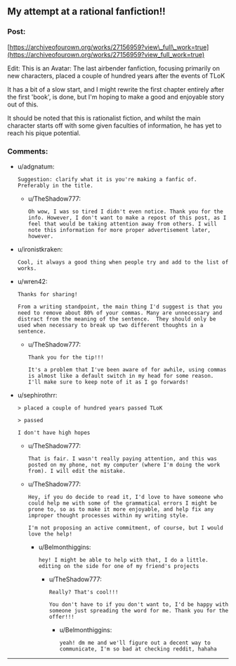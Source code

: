 ## My attempt at a rational fanfiction!!

### Post:

[https://archiveofourown.org/works/27156959?view\_full\_work=true](https://archiveofourown.org/works/27156959?view_full_work=true)

Edit: This is an Avatar: The last airbender fanfiction, focusing primarily on new characters, placed a couple of hundred years after the events of TLoK

It has a bit of a slow start, and I might rewrite the first chapter entirely after the first 'book', is done, but I'm hoping to make a good and enjoyable story out of this.

It should be noted that this is rationalist fiction, and whilst the main character starts off with some given faculties of information, he has yet to reach his pique potential.

### Comments:

- u/adgnatum:
  ```
  Suggestion: clarify what it is you're making a fanfic of. Preferably in the title.
  ```

  - u/TheShadow777:
    ```
    Oh wow, I was so tired I didn't even notice. Thank you for the info. However, I don't want to make a repost of this post, as I feel that would be taking attention away from others. I will note this information for more proper advertisement later, however.
    ```

- u/ironistkraken:
  ```
  Cool, it always a good thing when people try and add to the list of works.
  ```

- u/wren42:
  ```
  Thanks for sharing!

  From a writing standpoint, the main thing I'd suggest is that you need to remove about 80% of your commas. Many are unnecessary and distract from the meaning of the sentence.  They should only be used when necessary to break up two different thoughts in a sentence.
  ```

  - u/TheShadow777:
    ```
    Thank you for the tip!!!

    It's a problem that I've been aware of for awhile, using commas is almost like a default switch in my head for some reason. I'll make sure to keep note of it as I go forwards!
    ```

- u/sephirothrr:
  ```
  > placed a couple of hundred years passed TLoK

  > passed

  I don't have high hopes
  ```

  - u/TheShadow777:
    ```
    That is fair. I wasn't really paying attention, and this was posted on my phone, not my computer (where I'm doing the work from). I will edit the mistake.
    ```

  - u/TheShadow777:
    ```
    Hey, if you do decide to read it, I'd love to have someone who could help me with some of the grammatical errors I might be prone to, so as to make it more enjoyable, and help fix any improper thought processes within my writing style.

    I'm not proposing an active commitment, of course, but I would love the help!
    ```

    - u/Belmonthiggins:
      ```
      hey! I might be able to help with that, I do a little. editing on the side for one of my friend's projects
      ```

      - u/TheShadow777:
        ```
        Really? That's cool!!!

        You don't have to if you don't want to, I'd be happy with someone just spreading the word for me. Thank you for the offer!!!
        ```

        - u/Belmonthiggins:
          ```
          yeah! dm me and we'll figure out a decent way to communicate, I'm so bad at checking reddit, hahaha
          ```

---

